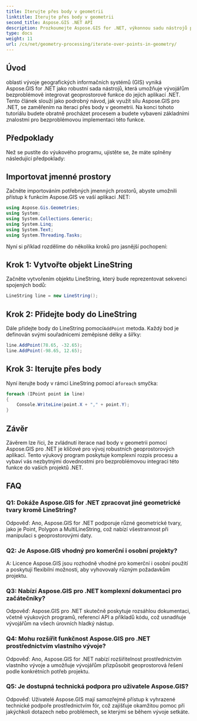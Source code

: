 ```yaml
---
title: Iterujte přes body v geometrii
linktitle: Iterujte přes body v geometrii
second_title: Aspose.GIS .NET API
description: Prozkoumejte Aspose.GIS for .NET, výkonnou sadu nástrojů pro bezproblémovou integraci geoprostorových funkcí do vašich aplikací .NET.
type: docs
weight: 11
url: /cs/net/geometry-processing/iterate-over-points-in-geometry/
---
```

## Úvod

oblasti vývoje geografických informačních systémů (GIS) vyniká Aspose.GIS for .NET jako robustní sada nástrojů, která umožňuje vývojářům bezproblémově integrovat geoprostorové funkce do jejich aplikací .NET. Tento článek slouží jako podrobný návod, jak využít sílu Aspose.GIS pro .NET, se zaměřením na iteraci přes body v geometrii. Na konci tohoto tutoriálu budete obratně procházet procesem a budete vybaveni základními znalostmi pro bezproblémovou implementaci této funkce.

## Předpoklady

Než se pustíte do výukového programu, ujistěte se, že máte splněny následující předpoklady:

## Importovat jmenné prostory

Začněte importováním potřebných jmenných prostorů, abyste umožnili přístup k funkcím Aspose.GIS ve vaší aplikaci .NET:

```csharp
using Aspose.Gis.Geometries;
using System;
using System.Collections.Generic;
using System.Linq;
using System.Text;
using System.Threading.Tasks;
```

Nyní si příklad rozdělíme do několika kroků pro jasnější pochopení:

## Krok 1: Vytvořte objekt LineString

Začněte vytvořením objektu LineString, který bude reprezentovat sekvenci spojených bodů:

```csharp
LineString line = new LineString();
```

## Krok 2: Přidejte body do LineString

 Dále přidejte body do LineString pomocí`AddPoint` metoda. Každý bod je definován svými souřadnicemi zeměpisné délky a šířky:

```csharp
line.AddPoint(78.65, -32.65);
line.AddPoint(-98.65, 12.65);
```

## Krok 3: Iterujte přes body

Nyní iterujte body v rámci LineString pomocí a`foreach` smyčka:

```csharp
foreach (IPoint point in line)
{
    Console.WriteLine(point.X + "," + point.Y);
}
```

## Závěr

Závěrem lze říci, že zvládnutí iterace nad body v geometrii pomocí Aspose.GIS pro .NET je klíčové pro vývoj robustních geoprostorových aplikací. Tento výukový program poskytuje komplexní rozpis procesu a vybaví vás nezbytnými dovednostmi pro bezproblémovou integraci této funkce do vašich projektů .NET.

## FAQ

### Q1: Dokáže Aspose.GIS for .NET zpracovat jiné geometrické tvary kromě LineString?

Odpověď: Ano, Aspose.GIS for .NET podporuje různé geometrické tvary, jako je Point, Polygon a MultiLineString, což nabízí všestrannost při manipulaci s geoprostorovými daty.

### Q2: Je Aspose.GIS vhodný pro komerční i osobní projekty?

A: Licence Aspose.GIS jsou rozhodně vhodné pro komerční i osobní použití a poskytují flexibilní možnosti, aby vyhovovaly různým požadavkům projektu.

### Q3: Nabízí Aspose.GIS pro .NET komplexní dokumentaci pro začátečníky?

Odpověď: Aspose.GIS pro .NET skutečně poskytuje rozsáhlou dokumentaci, včetně výukových programů, referencí API a příkladů kódu, což usnadňuje vývojářům na všech úrovních hladký nástup.

### Q4: Mohu rozšířit funkčnost Aspose.GIS pro .NET prostřednictvím vlastního vývoje?

Odpověď: Ano, Aspose.GIS for .NET nabízí rozšiřitelnost prostřednictvím vlastního vývoje a umožňuje vývojářům přizpůsobit geoprostorová řešení podle konkrétních potřeb projektu.

### Q5: Je dostupná technická podpora pro uživatele Aspose.GIS?

Odpověď: Uživatelé Aspose.GIS mají samozřejmě přístup k vyhrazené technické podpoře prostřednictvím fór, což zajišťuje okamžitou pomoc při jakýchkoli dotazech nebo problémech, se kterými se během vývoje setkáte.